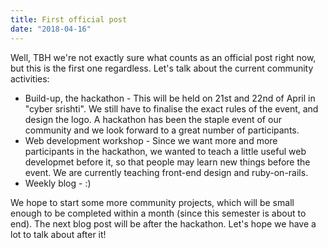 ```yaml
---
title: First official post
date: "2018-04-16"
---
```


Well, TBH we're not exactly sure what counts as an official post right now, but this is the first one regardless.
Let's talk about the current community activities:
 - Build-up, the hackathon - This will be held on 21st and 22nd of April in "cyber srishti". We still have to finalise the exact rules of the event, and design the logo. A hackathon has been the staple event of our community and we look forward to a great number of participants.
 - Web development workshop - Since we want more and more participants in the hackathon, we wanted to teach a little useful web developmet before it, so that people may learn new things before the event. We are currently teaching front-end design and ruby-on-rails.
 - Weekly blog - :)

We hope to start some more community projects, which will be small enough to be completed within a month (since this semester is about to end).
The next blog post will be after the hackathon. Let's hope we have a lot to talk about after it!